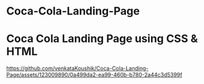 # Coca-Cola-Landing-Page
<h1>Coca Cola Landing Page using CSS &amp; HTML</h1>




https://github.com/venkataKoushik/Coca-Cola-Landing-Page/assets/123009890/0a499da2-ea99-460b-b780-2a44c3d5399f

